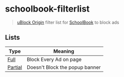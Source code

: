 # schoolbook-filterlist

> [uBlock Origin](https://ublockorigin.com/) filter list for [SchoolBook](https://schoolbook.ge/) to block ads

## Lists

| Type                                                                                                                                                                                                 | Meaning                        |
| ---------------------------------------------------------------------------------------------------------------------------------------------------------------------------------------------------- | ------------------------------ |
| [Full](https://subscribe.adblockplus.org/?location=https://raw.githubusercontent.com/Naviamold1/schoolbook-filterlist/main/full-schoolbook-filterlist&title="Full%20-%20SchoolBook-FilterList")          | Block Every Ad on page         |
| [Partial](https://subscribe.adblockplus.org/?location=https://raw.githubusercontent.com/Naviamold1/schoolbook-filterlist/main/partial-schoolbook-filterlist&title="Partial%20-%20SchoolBook-FilterList") | Doesn't Block the popup banner |
